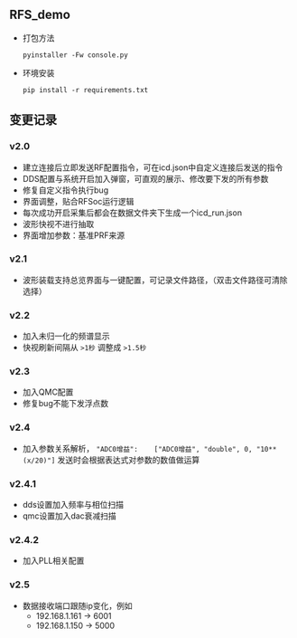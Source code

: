 ## RFS_demo

* 打包方法

  `pyinstaller -Fw console.py`

* 环境安装
  
  `pip install -r requirements.txt`

## 变更记录
### v2.0

* 建立连接后立即发送RF配置指令，可在icd.json中自定义连接后发送的指令
* DDS配置与系统开启加入弹窗，可直观的展示、修改要下发的所有参数
* 修复自定义指令执行bug
* 界面调整，贴合RFSoc运行逻辑
* 每次成功开启采集后都会在数据文件夹下生成一个icd_run.json
* 波形快视不进行抽取
* 界面增加参数：基准PRF来源

### v2.1

* 波形装载支持总览界面与一键配置，可记录文件路径，（双击文件路径可清除选择）

### v2.2

* 加入未归一化的频谱显示
* 快视刷新间隔从 `>1秒` 调整成 `>1.5秒` 

### v2.3

* 加入QMC配置
* 修复bug不能下发浮点数

### v2.4

* 加入参数关系解析，
  `"ADC0增益":    ["ADC0增益", "double", 0, "10**(x/20)"]`
  发送时会根据表达式对参数的数值做运算
  

### v2.4.1

* dds设置加入频率与相位扫描
* qmc设置加入dac衰减扫描

### v2.4.2

* 加入PLL相关配置

### v2.5

* 数据接收端口跟随ip变化，例如
  * 192.168.1.161 -> 6001
  * 192.168.1.150 -> 5000